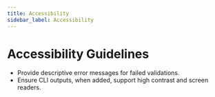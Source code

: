 ```yaml
---
title: Accessibility
sidebar_label: Accessibility
---
```


# Accessibility Guidelines

- Provide descriptive error messages for failed validations.
- Ensure CLI outputs, when added, support high contrast and screen readers.
